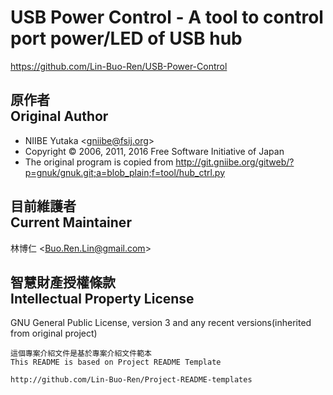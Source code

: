 # USB Power Control - A tool to control port power/LED of USB hub
<https://github.com/Lin-Buo-Ren/USB-Power-Control>

## 原作者<br>Original Author
* NIIBE Yutaka &lt;<gniibe@fsij.org>&gt;
* Copyright © 2006, 2011, 2016 Free Software Initiative of Japan
* The original program is copied from <http://git.gniibe.org/gitweb/?p=gnuk/gnuk.git;a=blob_plain;f=tool/hub_ctrl.py>

## 目前維護者<br>Current Maintainer
林博仁 &lt;<Buo.Ren.Lin@gmail.com>&gt;

## 智慧財產授權條款<br>Intellectual Property License
GNU General Public License, version 3 and any recent versions(inherited from original project)

```
這個專案介紹文件是基於專案介紹文件範本
This README is based on Project README Template

http://github.com/Lin-Buo-Ren/Project-README-templates
```
